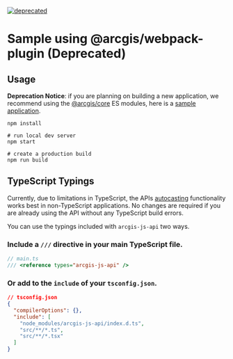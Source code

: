 [![deprecated](http://badges.github.io/stability-badges/dist/deprecated.svg)](http://github.com/badges/stability-badges)


# Sample using @arcgis/webpack-plugin (Deprecated)

## Usage

**Deprecation Notice**: if you are planning on building a new application, we recommend using the [@arcgis/core](https://developers.arcgis.com/javascript/latest/es-modules/) ES modules, here is a [sample application](https://github.com/Esri/jsapi-resources/tree/master/esm-samples/webpack).

```
npm install

# run local dev server
npm start

# create a production build
npm run build
```

## TypeScript Typings

Currently, due to limitations in TypeScript, the APIs [autocasting](https://developers.arcgis.com/javascript/latest/programming-patterns/#autocasting) functionality works best in non-TypeScript applications. No changes are required if you are already using the API without any TypeScript build errors. 

You can use the typings included with `arcgis-js-api` two ways. 

### Include a `///` directive in your main TypeScript file.
```ts
// main.ts
/// <reference types="arcgis-js-api" />
```

### Or add to the `include` of your `tsconfig.json`.
```json
// tsconfig.json
{
  "compilerOptions": {},
  "include": [
    "node_modules/arcgis-js-api/index.d.ts",
    "src/**/*.ts",
    "src/**/*.tsx"
  ]
}
```